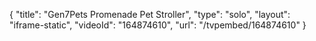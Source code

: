 {
    "title": "Gen7Pets Promenade Pet Stroller",
    "type": "solo",
    "layout": "iframe-static",
    "videoId": "164874610",
    "url": "\/tvpembed\/164874610"
}